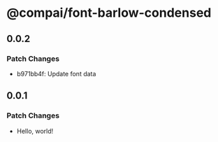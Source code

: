 # @compai/font-barlow-condensed

## 0.0.2

### Patch Changes

- b971bb4f: Update font data

## 0.0.1

### Patch Changes

- Hello, world!
